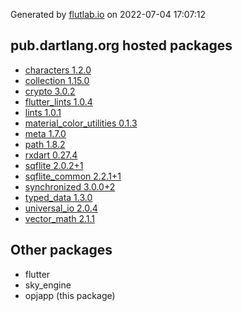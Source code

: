 Generated by [flutlab.io](https://flutlab.io) on 2022-07-04 17:07:12


## pub.dartlang.org hosted packages

 - [characters 1.2.0](https://pub.dartlang.org/packages/characters/versions/1.2.0)
 - [collection 1.15.0](https://pub.dartlang.org/packages/collection/versions/1.15.0)
 - [crypto 3.0.2](https://pub.dartlang.org/packages/crypto/versions/3.0.2)
 - [flutter_lints 1.0.4](https://pub.dartlang.org/packages/flutter_lints/versions/1.0.4)
 - [lints 1.0.1](https://pub.dartlang.org/packages/lints/versions/1.0.1)
 - [material_color_utilities 0.1.3](https://pub.dartlang.org/packages/material_color_utilities/versions/0.1.3)
 - [meta 1.7.0](https://pub.dartlang.org/packages/meta/versions/1.7.0)
 - [path 1.8.2](https://pub.dartlang.org/packages/path/versions/1.8.2)
 - [rxdart 0.27.4](https://pub.dartlang.org/packages/rxdart/versions/0.27.4)
 - [sqflite 2.0.2+1](https://pub.dartlang.org/packages/sqflite/versions/2.0.2+1)
 - [sqflite_common 2.2.1+1](https://pub.dartlang.org/packages/sqflite_common/versions/2.2.1+1)
 - [synchronized 3.0.0+2](https://pub.dartlang.org/packages/synchronized/versions/3.0.0+2)
 - [typed_data 1.3.0](https://pub.dartlang.org/packages/typed_data/versions/1.3.0)
 - [universal_io 2.0.4](https://pub.dartlang.org/packages/universal_io/versions/2.0.4)
 - [vector_math 2.1.1](https://pub.dartlang.org/packages/vector_math/versions/2.1.1)

## Other packages

 - flutter
 - sky_engine
 - opjapp (this package)

